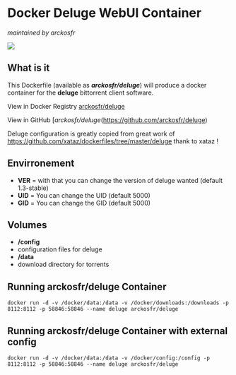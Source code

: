 # Docker Deluge WebUI Container
_maintained by arckosfr_

[![](https://badge.imagelayers.io/arckosfr/deluge:latest.svg)](https://imagelayers.io/?images=arckosfr/deluge:latest 'Get your own badge on imagelayers.io')

## What is it

This Dockerfile (available as ___arckosfr/deluge___) will produce a docker container for the __deluge__ bittorrent client software.

View in Docker Registry [arckosfr/deluge](https://hub.docker.com/r/arckosfr/deluge/)

View in GitHub [*arckosfr/deluge*(https://github.com/arckosfr/deluge)

Deluge configuration is greatly copied from great work of https://github.com/xataz/dockerfiles/tree/master/deluge
thank to xataz !

## Envirronement

* __VER__ = with that you can change the version of deluge wanted (default 1.3-stable)
* __UID__ = You can change the UID (default 5000)
* __GID__ = You can change the GID (default 5000)


## Volumes

* __/config__
 * configuration files for deluge
* __/data__
 * download directory for torrents


## Running arckosfr/deluge Container

    docker run -d -v /docker/data:/data -v /docker/downloads:/downloads -p 8112:8112 -p 58846:58846 --name deluge arckosfr/deluge

## Running arckosfr/deluge Container with external config

    docker run -d -v /docker/data:/data -v /docker/config:/config -p 8112:8112 -p 58846:58846 --name deluge arckosfr/deluge
